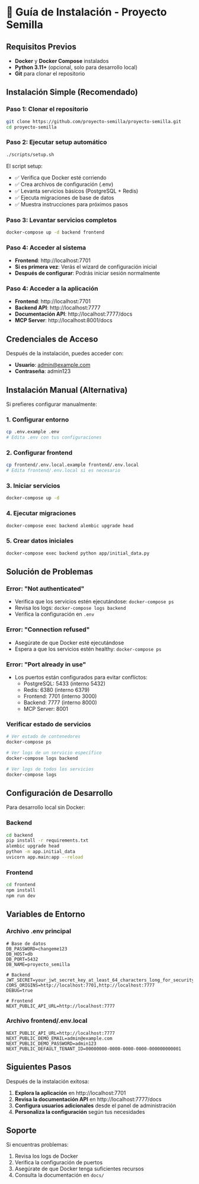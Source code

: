 # 🚀 Guía de Instalación - Proyecto Semilla

## Requisitos Previos

- **Docker** y **Docker Compose** instalados
- **Python 3.11+** (opcional, solo para desarrollo local)
- **Git** para clonar el repositorio

## Instalación Simple (Recomendado)

### Paso 1: Clonar el repositorio
```bash
git clone https://github.com/proyecto-semilla/proyecto-semilla.git
cd proyecto-semilla
```

### Paso 2: Ejecutar setup automático
```bash
./scripts/setup.sh
```

El script setup:
- ✅ Verifica que Docker esté corriendo
- ✅ Crea archivos de configuración (.env)
- ✅ Levanta servicios básicos (PostgreSQL + Redis)
- ✅ Ejecuta migraciones de base de datos
- ✅ Muestra instrucciones para próximos pasos

### Paso 3: Levantar servicios completos
```bash
docker-compose up -d backend frontend
```

### Paso 4: Acceder al sistema
- **Frontend**: http://localhost:7701
- **Si es primera vez**: Verás el wizard de configuración inicial
- **Después de configurar**: Podrás iniciar sesión normalmente

### Paso 4: Acceder a la aplicación
- **Frontend**: http://localhost:7701
- **Backend API**: http://localhost:7777
- **Documentación API**: http://localhost:7777/docs
- **MCP Server**: http://localhost:8001/docs

## Credenciales de Acceso

Después de la instalación, puedes acceder con:
- **Usuario**: admin@example.com
- **Contraseña**: admin123

## Instalación Manual (Alternativa)

Si prefieres configurar manualmente:

### 1. Configurar entorno
```bash
cp .env.example .env
# Edita .env con tus configuraciones
```

### 2. Configurar frontend
```bash
cp frontend/.env.local.example frontend/.env.local
# Edita frontend/.env.local si es necesario
```

### 3. Iniciar servicios
```bash
docker-compose up -d
```

### 4. Ejecutar migraciones
```bash
docker-compose exec backend alembic upgrade head
```

### 5. Crear datos iniciales
```bash
docker-compose exec backend python app/initial_data.py
```

## Solución de Problemas

### Error: "Not authenticated"
- Verifica que los servicios estén ejecutándose: `docker-compose ps`
- Revisa los logs: `docker-compose logs backend`
- Verifica la configuración en `.env`

### Error: "Connection refused"
- Asegúrate de que Docker esté ejecutándose
- Espera a que los servicios estén healthy: `docker-compose ps`

### Error: "Port already in use"
- Los puertos están configurados para evitar conflictos:
  - PostgreSQL: 5433 (interno 5432)
  - Redis: 6380 (interno 6379)
  - Frontend: 7701 (interno 3000)
  - Backend: 7777 (interno 8000)
  - MCP Server: 8001

### Verificar estado de servicios
```bash
# Ver estado de contenedores
docker-compose ps

# Ver logs de un servicio específico
docker-compose logs backend

# Ver logs de todos los servicios
docker-compose logs
```

## Configuración de Desarrollo

Para desarrollo local sin Docker:

### Backend
```bash
cd backend
pip install -r requirements.txt
alembic upgrade head
python -m app.initial_data
uvicorn app.main:app --reload
```

### Frontend
```bash
cd frontend
npm install
npm run dev
```

## Variables de Entorno

### Archivo .env principal
```env
# Base de datos
DB_PASSWORD=changeme123
DB_HOST=db
DB_PORT=5432
DB_NAME=proyecto_semilla

# Backend
JWT_SECRET=your_jwt_secret_key_at_least_64_characters_long_for_security
CORS_ORIGINS=http://localhost:7701,http://localhost:7777
DEBUG=true

# Frontend
NEXT_PUBLIC_API_URL=http://localhost:7777
```

### Archivo frontend/.env.local
```env
NEXT_PUBLIC_API_URL=http://localhost:7777
NEXT_PUBLIC_DEMO_EMAIL=admin@example.com
NEXT_PUBLIC_DEMO_PASSWORD=admin123
NEXT_PUBLIC_DEFAULT_TENANT_ID=00000000-0000-0000-0000-000000000001
```

## Siguientes Pasos

Después de la instalación exitosa:

1. **Explora la aplicación** en http://localhost:7701
2. **Revisa la documentación API** en http://localhost:7777/docs
3. **Configura usuarios adicionales** desde el panel de administración
4. **Personaliza la configuración** según tus necesidades

## Soporte

Si encuentras problemas:
1. Revisa los logs de Docker
2. Verifica la configuración de puertos
3. Asegúrate de que Docker tenga suficientes recursos
4. Consulta la documentación en `docs/`